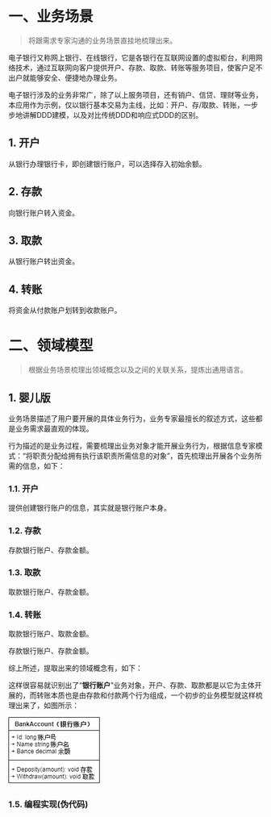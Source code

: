 # 一、业务场景

> 将跟需求专家沟通的业务场景直挂地梳理出来。

电子银行又称网上银行、在线银行，它是各银行在互联网设置的虚拟柜台，利用网络技术，通过互联网向客户提供开户、存款、取款、转账等服务项目，使客户足不出户就能够安全、便捷地办理业务。

电子银行涉及的业务非常广，除了以上服务项目，还有销户、信贷、理财等业务，本应用作为示例，仅以银行基本交易为主线，比如：开户、存/取款、转账，一步步地讲解DDD建模，以及对比传统DDD和响应式DDD的区别。

## 1. 开户

从银行办理银行卡，即创建银行账户，可以选择存入初始余额。

## 2. 存款

向银行账户转入资金。

## 3. 取款

从银行账户转出资金。

## 4. 转账

将资金从付款账户划转到收款账户。

# 二、领域模型

> 根据业务场景梳理出领域概念以及之间的关联关系，提炼出通用语言。

## 1. 婴儿版

业务场景描述了用户要开展的具体业务行为，业务专家最擅长的叙述方式，这些都是业务需求最直观的体现。

行为描述的是业务过程，需要梳理出业务对象才能开展业务行为，根据信息专家模式：“将职责分配给拥有执行该职责所需信息的对象”，首先梳理出开展各个业务所需的信息，如下：

### 1.1. 开户

提供创建银行账户的信息，其实就是银行账户本身。

### 1.2. 存款

存款银行账户、存款金额。

### 1.3. 取款

取款银行账户、存款金额。

### 1.4. 转账

取款银行账户、取款金额。

存款银行账户、存款金额。

综上所述，提取出来的领域概念有，如下：

这样很容易就识别出了“**银行账户**”业务对象，开户、存款、取款都是以它为主体开展的，而转账本质也是由存款和付款两个行为组成，一个初步的业务模型就这样梳理出来了，如图所示：

![电子银行领域模型(婴儿版)](./ebank.domain.baby.png)

### 1.5. 编程实现(伪代码)


